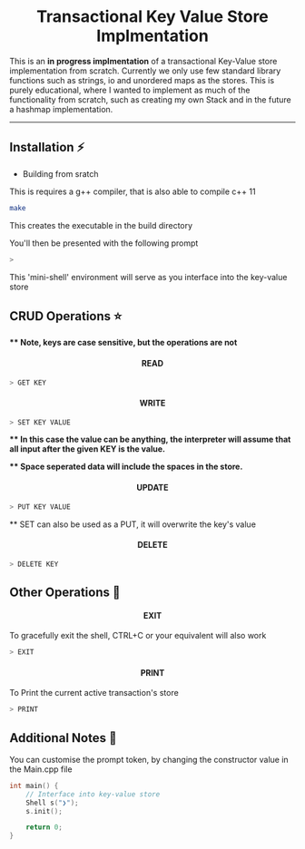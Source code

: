 <!-- Heading -->
<div align="center">
    <h1>Transactional Key Value Store Implmentation</h1>
</div>

<p>
This is an <strong>in progress implmentation</strong> of a transactional Key-Value store implementation from scratch. Currently we only use few standard library functions such as strings, io and unordered maps as the stores. This is purely educational, where I wanted to implement as much of the functionality from scratch, such as creating my own Stack and in the future a hashmap implementation.
</p>

---
## Installation ⚡️

* Building from sratch

This is requires a g++ compiler, that is also able to compile c++ 11
```bash
make
```
<p>
This creates the executable in the build directory
</p>

You'll then be presented with the following prompt
```bash
> 
```

This 'mini-shell' environment will serve as you interface into the key-value store

## CRUD Operations ⭐️
<strong>** Note, keys are case sensitive, but the operations are not</strong>

<h4 align="center">READ</h4>

```bash
> GET KEY
```
<h4 align="center">WRITE</h4>

```bash
> SET KEY VALUE
```

<strong>** In this case the value can be anything, the interpreter will assume that all input after the given KEY is the value.</strong>

<strong>** Space seperated data will include the spaces in the store. </strong>

<h4 align="center">UPDATE</h4>

```bash
> PUT KEY VALUE
```

** SET can also be used as a PUT, it will overwrite the key's value

<h4 align="center">DELETE</h4>

```bash
> DELETE KEY
```

## Other Operations 🧪

<h4 align="center">EXIT</h4>
To gracefully exit the shell, CTRL+C or your equivalent will also work

```bash
> EXIT
```

<h4 align="center">PRINT</h4>
To Print the current active transaction's store

```bash
> PRINT
```

## Additional Notes 🎉
You can customise the prompt token, by changing the constructor value in the Main.cpp file

```c++
int main() {
	// Interface into key-value store
	Shell s("❯");
	s.init();

	return 0;
}
```
